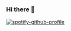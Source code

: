 ### Hi there 👋

[![spotify-github-profile](https://spotify-github-profile.vercel.app/api/view?uid=12178455257&cover_image=true&theme=novatorem&bar_color=53b14f&bar_color_cover=false)](https://github.com/kittinan/spotify-github-profile)
